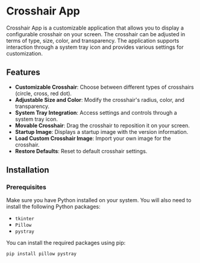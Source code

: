 # Crosshair App

Crosshair App is a customizable application that allows you to display a configurable crosshair on your screen. The crosshair can be adjusted in terms of type, size, color, and transparency. The application supports interaction through a system tray icon and provides various settings for customization.

## Features

- **Customizable Crosshair**: Choose between different types of crosshairs (circle, cross, red dot).
- **Adjustable Size and Color**: Modify the crosshair's radius, color, and transparency.
- **System Tray Integration**: Access settings and controls through a system tray icon.
- **Movable Crosshair**: Drag the crosshair to reposition it on your screen.
- **Startup Image**: Displays a startup image with the version information.
- **Load Custom Crosshair Image**: Import your own image for the crosshair.
- **Restore Defaults**: Reset to default crosshair settings.

## Installation

### Prerequisites

Make sure you have Python installed on your system. You will also need to install the following Python packages:

- `tkinter`
- `Pillow`
- `pystray`

You can install the required packages using pip:

```sh
pip install pillow pystray